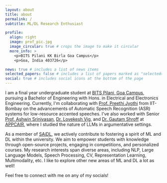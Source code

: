 ```yaml
---
layout: about
title: about
permalink: /
subtitle: ML/DL Research Enthusiast

profile:
  align: right
  image: prof_pic.jpg
  image_circular: true # crops the image to make it circular
  more_info: >
    <p>BITS Pilani KK Birla Goa Campus</p>
    <p>Goa, India 403726</p>

news: true # includes a list of news items
selected_papers: false # includes a list of papers marked as "selected={true}"
social: true # includes social icons at the bottom of the page
---
```


I am a final year undergraduate student at [BITS Pilani, Goa Campus](https://www.bits-pilani.ac.in/goa/), pursuing a Bachelor of Engineering with Hons. in Electrical and Electronics Engineering. Currently, I'm collaborating with [Prof. Preethi Jyothi](https://www.cse.iitb.ac.in/~pjyothi/) from IIT-Bombay on the advancements of Automatic Speech Recognition (ASR) systems for low-resource accented speeches. I've also worked with Senior [Prof. Ashwin Srinivasan](https://www.bits-pilani.ac.in/goa/ashwin-srinivasan/), [Dr. Lovekesh Vig](https://sites.google.com/site/lovekeshhome/), and [Dr. Gautam Shroff](https://www.tcs.com/insights/authors/gautamshroff) at [APPCAIR](https://appcair.com/), where I studied the nature of LLMs in argumentative settings.

As a member of [SAiDL](https://www.saidl.in/), we actively contribute to fostering a spirit of ML and DL within the university. We aim to empower students with knowledge through open-source projects, engaging in competitions, and personalized courses. My research interests span diverse areas, including NLP, Large Language Models, Speech Processing, CV, Representation Learning, Multimodality, etc. I like to explore other new areas of ML and DL a lot as well!

Feel free to connect with me on any of my socials!
